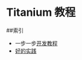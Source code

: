 Titanium 教程
=============

##索引
- 一步一步[开发教程](https://github.com/mdsb100/titanium-good-practices/blob/master/tutorial/EP1-%E5%BF%AB%E9%80%9FHelloWord.md)
- [好的实践](https://github.com/mdsb100/titanium-good-practices/blob/master/titanium-good-practices.md)
